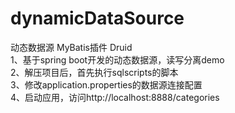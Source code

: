 # dynamicDataSource
动态数据源 MyBatis插件 Druid</br>
1、基于spring boot开发的动态数据源，读写分离demo</br>
2、解压项目后，首先执行sqlscripts的脚本</br>
3、修改application.properties的数据源连接配置</br>
4、启动应用，访问http://localhost:8888/categories
